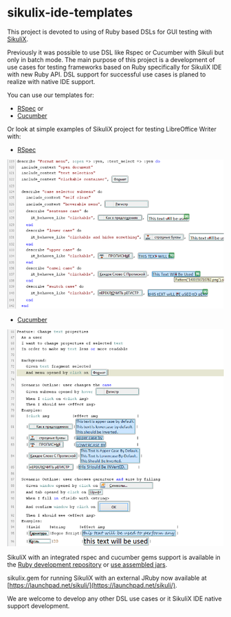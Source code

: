 sikulix-ide-templates
=====================

This project is devoted to using of Ruby based DSLs for GUI testing with [SikuliX](https://github.com/RaiMan/SikuliX-2014).

Previously it was possible to use DSL like Rspec or Cucumber with Sikuli but only in batch mode. The main purpose of this project is a development of use cases for testing frameworks based on Ruby specifically for SikuliX IDE with new Ruby API. DSL support for successful use cases is planed to realize with native IDE support.

You can use our templates for:
* [RSpec](templates/sikulix_rspec.rb) or
* [Cucumber](templates/sikulix_cucumber.rb)

Or look at simple examples of SikuliX project for testing LibreOffice Writer with:

* [RSpec](examples/libreoffice-writer-test/test-rspec.sikuli)

![RSpec](other/pics/rspec_example.png)

* [Cucumber](examples/libreoffice-writer-test/test-cucumber.sikuli)

![Cucumber](other/pics/cucumber_example.png)

SikuliX with an integrated rspec and cucumber gems support is available in the [Ruby development repository](https://github.com/rssdev10/SikuliX-2014/tree/ruby) or [use assembled jars](https://drive.google.com/folderview?id=0Bwx0cbtdU5K6STg2T0l5UWlIRXc&usp=drive_web).

sikulix.gem for running SikuliX with an external JRuby now available at [https://launchpad.net/sikuli/](https://launchpad.net/sikuli/).

We are welcome to develop any other DSL use cases or it SikuliX IDE native support development.
